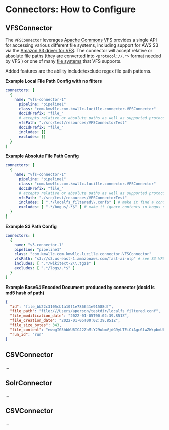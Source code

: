 # Connectors: How to Configure

## VFSConnector

The ```VFSConnector``` leverages [Apache Commons VFS](https://commons.apache.org/proper/commons-vfs/index.html) provides
a single API for accessing various different file systems, including support for AWS S3 via the
[Amazon S3 driver for VFS](https://github.com/abashev/vfs-s3). The connector will accept
relative or absolute file paths (they are converted into ```<protocol://.*>``` format needed by VFS ) or one of
many [file systems](https://commons.apache.org/proper/commons-vfs/filesystems.html) that VFS supports.

Added features are the ability include/exclude regex file path patterns.

**Example Local File Path Config with no filters**

```yaml
connectors: [
  {
    name: "vfs-connector-1"
      pipeline: "pipeline1"
      class: "com.kmwllc.com.kmwllc.lucille.connector.VFSConnector"
      docIdPrefix: "file_"
      # accepts relative or absolute paths as well as supported protocols
      vfsPath: "./src/test/resources/VFSConnectorTest"
      docIdPrefix: "file_"
      includes: []
      excludes: []
  }              
]

```

**Example Absolute File Path Config**

```yaml
connectors: [
  {
    name: "vfs-connector-1"
      pipeline: "pipeline1"
      class: "com.kmwllc.com.kmwllc.lucille.connector.VFSConnector"
      docIdPrefix: "file_"
      # accepts relative or absolute paths as well as supported protocols
      vfsPath: "./src/test/resources/VFSConnectorTest"
      includes: [ ".*/localfs_filtered\\.conf$" ] # make it find a config file
      excludes: [ ".*/bogus/.*$" ] # make it ignore contents in bogus directory
  }  
]
```

**Example S3 Path Config**

```yaml
connectors: [
  {
    name: "s3-connector-1"
    pipeline: "pipeline1"
    class: "com.kmwllc.com.kmwllc.lucille.connector.VFSConnector"
    vfsPath: "s3://s3.us-east-1.amazonaws.com/fast-ai-nlp" # see S3 VFS docs about AWS creds support
    includes: [ ".*/wikitext-2\\.tgz$" ]
    excludes: [ ".*/logs/.*$" ]
  }
]
```

**Example Base64 Encoded Document produced by connector (docid is md5 hash of path)**

```json
{
  "id": "file_bb22c3105cb1a10f1e786641e91588df",
  "file_path": "file:///Users/aperson/testdir/localfs_filtered.conf",
  "file_modification_date": "2022-01-05T00:02:39.851Z",
  "file_creation_date": "2022-01-05T00:02:39.851Z",
  "file_size_bytes": 343,
  "file_content": "ewogIG5hbWU6ICJ2ZnMtY29ubmVjdG9yLTEiCiAgcGlwZWxpbmU6ICJwaXBlbGluZTEiCiAgY2xhc3M6ICJjb20ua213bGxjLmx1Y2lsbGUuY29ubmVjdG9yLlZGU0Nvbm5lY3RvciIKICBkb2NJZFByZWZpeDogImZpbGVfIgogICMgdGVzdCBhYmlsaXR5IHRvIHJlc29sdmUgcmVsYXRpdmUgbG9jYWwgZmlsZSBwYXRocwogIHZmc1BhdGg6ICIuL3NyYy90ZXN0L3Jlc291cmNlcy9WRlNDb25uZWN0b3JUZXN0IgogIGluY2x1ZGVzOiBbICIuKi9sb2NhbGZzX2ZpbHRlcmVkXFwuY29uZiQiIF0gIyBtYWtlIGl0IGZpbmQgdGhpcyBjb25maWcgZmlsZQogIGV4Y2x1ZGVzOiBbICIuKi9ib2d1cy8uKiQiIF0KfQ==",
  "run_id": "run"
}
```

## CSVConnector

...

## SolrConnector

...

## CSVConnector

...

